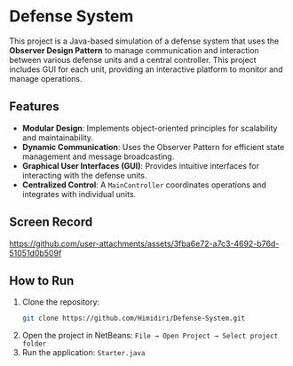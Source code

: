 # Defense System

This project is a Java-based simulation of a defense system that uses the **Observer Design Pattern** to manage communication and interaction between various defense units and a central controller. This project includes GUI for each unit, providing an interactive platform to monitor and manage operations.

## Features

- **Modular Design**: Implements object-oriented principles for scalability and maintainability.
- **Dynamic Communication**: Uses the Observer Pattern for efficient state management and message broadcasting.
- **Graphical User Interfaces (GUI)**: Provides intuitive interfaces for interacting with the defense units.
- **Centralized Control**: A `MainController` coordinates operations and integrates with individual units.


## Screen Record

https://github.com/user-attachments/assets/3fba6e72-a7c3-4692-b76d-51051d0b509f

## How to Run
1. Clone the repository:
   ```sh
   git clone https://github.com/Himidiri/Defense-System.git
   ```
2. Open the project in NetBeans:
   `File → Open Project → Select project folder`
3. Run the application:
   `Starter.java`
